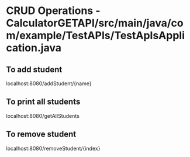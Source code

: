 # CRUD Operations - CalculatorGETAPI/src/main/java/com/example/TestAPIs/TestApIsApplication.java

## To add student
localhost:8080/addStudent/{name}

## To print all students
localhost:8080/getAllStudents

## To remove student
localhost:8080/removeStudent/{index}
